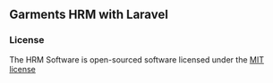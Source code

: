 ## Garments HRM with Laravel


### License

The HRM Software is open-sourced software licensed under the [MIT license](http://opensource.org/licenses/MIT)